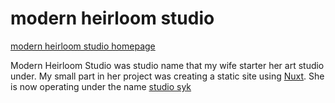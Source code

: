# modern heirloom studio

[modern heirloom studio homepage](/media/modern-heirloom-studio.png)

Modern Heirloom Studio was studio name that my wife starter her art studio
under. My small part in her project was creating a static site using
[Nuxt](https://nuxtjs.org). She is now operating under the name [studio
syk](/studio-syk)
